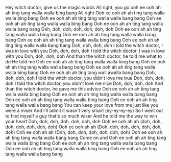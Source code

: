 Hey witch doctor, give us the magic words
All right, you go ooh ee ooh ah ah ting tang walla walla bing bang
All right
Ooh ee ooh ah ah ting tang walla walla bing bang
Ooh ee ooh ah ah ting tang walla walla bang bang
Ooh ee ooh ah ah ting tang walla walla bing bang
Ooh ee ooh ah ah ting tang walla walla bang bang
Doh, doh, doh, doh, doh, doh, doh
Ooh ee ooh ah ah ting tang walla walla bing bang
Ooh ee ooh ah ah ting tang walla walla bang bang
Ooh ee ooh ah ah ting tang walla walla bing bang
Ooh ee ooh ah ah ting ting walla walla bang bang
Doh, doh, doh, doh
I told the witch doctor, I was in love with you
Doh, doh, doh, doh
I told the witch doctor, I was in love with you
Doh, doh, doh, doh
And than the witch doctor, he told me what to do
He told me
Ooh ee ooh ah ah ting tang walla walla bing bang
Ooh ee ooh ah ah ting tang walla walla bang bang
Ooh ee ooh ah ah ting tang walla walla bing bang
Ooh ee ooh ah ah ting tang wall awalla bang bang
Doh, doh, doh, doh
I told the witch doctor, you didn't love me true
Doh, doh, doh, doh
I told the witch doctor, you didn't love me nice
Doh, doh, doh, doh
And than the witch doctor, he gave me this advice
Ooh ee ooh ah ah ting tang walla walla bing bang
Ooh ee ooh ah ah ting tang walla walla bang bang
Ooh ee ooh ah ah ting tang walla walla bing bang
Ooh ee ooh ah ah ting tang walla walla bang bang
You can keep your love from me just like you were a miser
And I'll admit it wasn't very smart (ey-ey-ey-ey)
So I went out to find myself a guy that's so much wiser
And he told me the way to win your heart
Doh, doh, doh, doh, doh, doh, doh
Ooh ee ooh ah ah (doh, doh, doh, doh, doh, doh, doh)
Ooh ee ooh ah ah (Doh, doh, doh, doh, doh, doh, doh)
Ooh ee ooh ah ah (Doh, doh, doh, doh, doh, doh, doh)
Ooh ee ooh ah ah ting tang walla walla bang bang
Come on and
Ooh ee ooh ah ah ting tang walla walla bing bang
Ooh ee ooh ah ah ting tang walla walla bang bang
Ooh ee ooh ah ah ting tang walla walla bing bang
Ooh ee ooh ah ah ting tang walla walla bang bang
